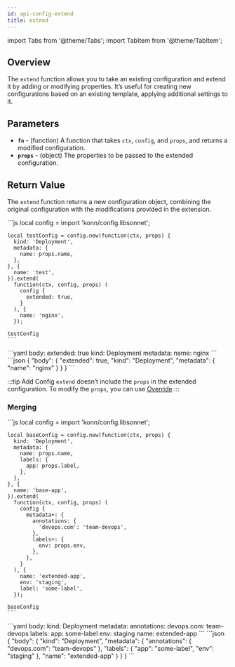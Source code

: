 ```yaml
---
id: api-config-extend
title: extend
---
```


import Tabs from '@theme/Tabs';
import TabItem from '@theme/TabItem';




## Overview
The `extend` function allows you to take an existing configuration and extend it by adding or modifying properties. It’s useful for creating new configurations based on an existing template, applying additional settings to it.

## Parameters
- **`fn`** - (function) A function that takes `ctx`, `config`, and `props`, and returns a modified configuration.
- **`props`** - (object) The properties to be passed to the extended configuration.

## Return Value
The `extend` function returns a new configuration object, combining the original configuration with the modifications provided in the extension.


<Tabs>
  <TabItem value="jsonnet" label="Jsonnet" default>
    ```js
    local config = import 'konn/config.libsonnet';

    local testConfig = config.new(function(ctx, props) {
      kind: 'Deployment',
      metadata: {
        name: props.name,
      },
    }, {
      name: 'test',
    }).extend(
      function(ctx, config, props) (
        config {
          extended: true,
        }
      ), {
        name: 'nginx',
      });

    testConfig
    ``` 
  </TabItem>
  <TabItem value="yaml" label="YAML Output">
    ```yaml
    body:
      extended: true
      kind: Deployment
      metadata:
        name: nginx
    ```
  </TabItem>
  <TabItem value="json" label="JSON Output">
    ```json
    {
       "body": {
          "extended": true,
          "kind": "Deployment",
          "metadata": {
             "name": "nginx"
          }
       }
    }
    ```
   </TabItem>
</Tabs>
 


:::tip Add Config
`extend` doesn’t include the `props` in the extended configuration. To modify the `props`, you can use [Override](api-config-override)
:::

### Merging

<Tabs>
  <TabItem value="jsonnet" label="Jsonnet" default>
    ```js
    local config = import 'konn/config.libsonnet';

    local baseConfig = config.new(function(ctx, props) {
      kind: 'Deployment',
      metadata: {
        name: props.name,
        labels: {
          app: props.label,
        },
      },
    }, {
      name: 'base-app',
    }).extend(
      function(ctx, config, props) (
        config {
          metadata+: {
            annotations: {
              'devops.com': 'team-devops',
            },
            labels+: {
              env: props.env,
            },
          },
        }
      ), {
        name: 'extended-app',
        env: 'staging',
        label: 'some-label',
      });

    baseConfig
    ``` 
  </TabItem>
  <TabItem value="yaml" label="YAML Output">
    ```yaml
    body:
      kind: Deployment
      metadata:
        annotations:
          devops.com: team-devops
        labels:
          app: some-label
          env: staging
        name: extended-app
    ```
  </TabItem>
  <TabItem value="json" label="JSON Output">
    ```json
    {
       "body": {
          "kind": "Deployment",
          "metadata": {
             "annotations": {
                "devops.com": "team-devops"
             },
             "labels": {
                "app": "some-label",
                "env": "staging"
             },
             "name": "extended-app"
          }
       }
    }
    ```
   </TabItem>
</Tabs>
 
